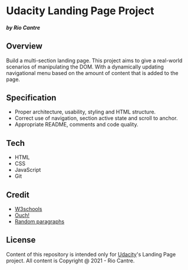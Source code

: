 # Udacity Landing Page Project
#### _by Rio Cantre_

## Overview
Build a multi-section landing page. This project aims to give a real-world scenarios of manipulating the DOM. With a dynamically updating navigational menu based on the amount of content that is added to the page.

## Specification
- Proper architecture, usability, styling and HTML structure.
- Correct use of navigation, section active state and scroll to anchor.
- Appropriate README, comments and code quality. 

## Tech
- HTML
- CSS
- JavaScript
- Git

## Credit
- [W3schools](https://www.w3schools.com/)
- [Ouch!](https://icons8.com/illustrations)
- [Random paragraphs](https://randomword.com/paragraph)


## License
Content of this repository is intended only for [ Udacity](https://www.udacity.com)'s Landing Page project. All content is Copyright @ 2021 - Rio Cantre.
 

